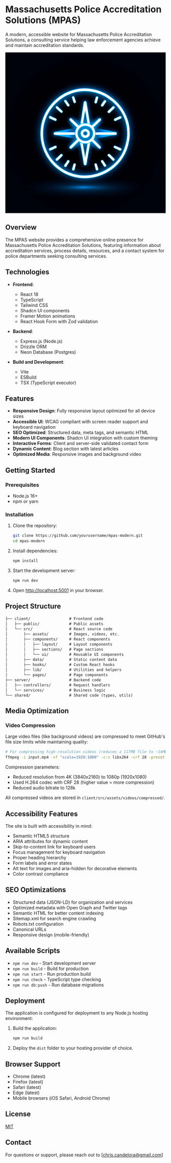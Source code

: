 # Massachusetts Police Accreditation Solutions (MPAS)

A modern, accessible website for Massachusetts Police Accreditation Solutions, a consulting service helping law enforcement agencies achieve and maintain accreditation standards.

![MPAS Website](generated-icon.png)

## Overview

The MPAS website provides a comprehensive online presence for Massachusetts Police Accreditation Solutions, featuring information about accreditation services, process details, resources, and a contact system for police departments seeking consulting services.

## Technologies

- **Frontend**:
  - React 18
  - TypeScript
  - Tailwind CSS
  - Shadcn UI components
  - Framer Motion animations
  - React Hook Form with Zod validation

- **Backend**:
  - Express.js (Node.js)
  - Drizzle ORM
  - Neon Database (Postgres)

- **Build and Development**:
  - Vite
  - ESBuild
  - TSX (TypeScript executor)

## Features

- **Responsive Design**: Fully responsive layout optimized for all device sizes
- **Accessible UI**: WCAG compliant with screen reader support and keyboard navigation
- **SEO Optimized**: Structured data, meta tags, and semantic HTML
- **Modern UI Components**: Shadcn UI integration with custom theming
- **Interactive Forms**: Client and server-side validated contact form
- **Dynamic Content**: Blog section with latest articles
- **Optimized Media**: Responsive images and background video

## Getting Started

### Prerequisites

- Node.js 16+ 
- npm or yarn

### Installation

1. Clone the repository:
   ```bash
   git clone https://github.com/yourusername/mpas-modern.git
   cd mpas-modern
   ```

2. Install dependencies:
   ```bash
   npm install
   ```

3. Start the development server:
   ```bash
   npm run dev
   ```

4. Open [http://localhost:5001](http://localhost:5001) in your browser.

## Project Structure

```
├── client/                 # Frontend code
│   ├── public/             # Public assets
│   └── src/                # React source code
│       ├── assets/         # Images, videos, etc.
│       ├── components/     # React components
│       │   ├── layout/     # Layout components
│       │   ├── sections/   # Page sections
│       │   └── ui/         # Reusable UI components
│       ├── data/           # Static content data
│       ├── hooks/          # Custom React hooks
│       ├── lib/            # Utilities and helpers
│       └── pages/          # Page components
├── server/                 # Backend code
│   ├── controllers/        # Request handlers
│   └── services/           # Business logic
└── shared/                 # Shared code (types, utils)
```

## Media Optimization

### Video Compression

Large video files (like background videos) are compressed to meet GitHub's file size limits while maintaining quality:

```bash
# For compressing high-resolution videos (reduces a 117MB file to ~14MB)
ffmpeg -i input.mp4 -vf "scale=1920:1080" -c:v libx264 -crf 28 -preset medium -c:a aac -b:a 128k output.mp4
```

Compression parameters:
- Reduced resolution from 4K (3840x2160) to 1080p (1920x1080)
- Used H.264 codec with CRF 28 (higher value = more compression)
- Reduced audio bitrate to 128k

All compressed videos are stored in `client/src/assets/videos/compressed/`.

## Accessibility Features

The site is built with accessibility in mind:

- Semantic HTML5 structure
- ARIA attributes for dynamic content
- Skip-to-content link for keyboard users
- Focus management for keyboard navigation
- Proper heading hierarchy
- Form labels and error states
- Alt text for images and aria-hidden for decorative elements
- Color contrast compliance

## SEO Optimizations

- Structured data (JSON-LD) for organization and services
- Optimized metadata with Open Graph and Twitter tags
- Semantic HTML for better content indexing
- Sitemap.xml for search engine crawling
- Robots.txt configuration
- Canonical URLs
- Responsive design (mobile-friendly)

## Available Scripts

- `npm run dev` - Start development server
- `npm run build` - Build for production
- `npm run start` - Run production build
- `npm run check` - TypeScript type checking
- `npm run db:push` - Run database migrations

## Deployment

The application is configured for deployment to any Node.js hosting environment:

1. Build the application:
   ```bash
   npm run build
   ```

2. Deploy the `dist` folder to your hosting provider of choice.

## Browser Support

- Chrome (latest)
- Firefox (latest)
- Safari (latest)
- Edge (latest)
- Mobile browsers (iOS Safari, Android Chrome)

## License

[MIT](LICENSE)

## Contact

For questions or support, please reach out to [chris.candelora@gmail.com] 